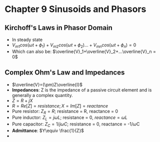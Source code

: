 # Chapter 9 Sinusoids and Phasors
## Kirchoff's Laws in Phasor Domain
- In steady state
- $V_{m1}cos(\omega t+\phi_1)+V_{m2}cos(\omega t+\phi_2) ...+V_{mn}cos(\omega t+\phi_n)=0$
- Which can also be: $\overline{V}_1+\overline{V}_2+...\overline{V}_n = 0$
## Complex Ohm's Law and Impedances
- $\overline{V}=(\pm)Z\overline{I}$
- **Impedances**: Z is the impedance of a passive circuit element and is generally a complex quantity.
- $Z=R+jX$
- $R=Re[Z]=resistance; X=Im[Z]=reactance$
- Pure resistor: $Z_R=R$;             resistance = R, reactance = 0
- Pure inductor: $Z_L=j\omega L$;        resistance = 0, $reactance = \omega L$
- Pure capacitor: $Z_C=1/j\omega C$;  resistance = 0, reactance = -1/$\omega$C
- **Admittance**: $Y\equiv \frac{1}{Z}$
- 